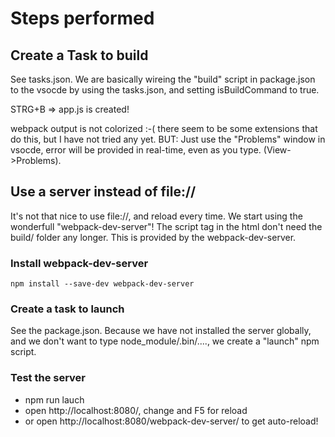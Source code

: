 # Steps performed

## Create a Task to build

See tasks.json. We are basically wireing the "build" script in package.json to the vsocde by using the tasks.json,
and setting isBuildCommand to true.

STRG+B => app.js is created!

webpack output is not colorized :-( there seem to be some extensions that do this, but I have not tried any yet.
BUT: Just use the "Problems" window in vsocde, error will be provided in real-time, even as you type. (View->Problems).

## Use a server instead of file://

It's not that nice to use file://, and reload every time. We start using the wonderfull "webpack-dev-server"!
The script tag in the html don't need the build/ folder any longer. This is provided by the webpack-dev-server.

### Install webpack-dev-server

    npm install --save-dev webpack-dev-server

### Create a task to launch

See the package.json. Because we have not installed the server globally, and we don't want to type node_module/.bin/....,
we create a "launch" npm script.

### Test the server

* npm run lauch
* open http://localhost:8080/, change and F5 for reload
* or open http://localhost:8080/webpack-dev-server/ to get auto-reload!

